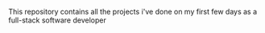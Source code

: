 This repository contains all the projects i've done on my first few days as a full-stack software developer
